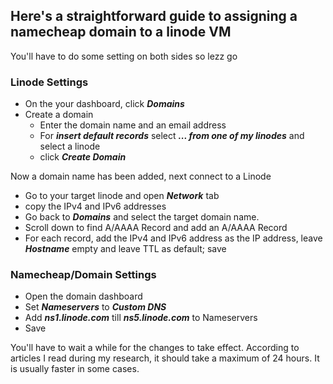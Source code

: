 ## Here's a straightforward guide to assigning a namecheap domain to a linode VM  
You'll have to do some setting on both sides so lezz go

### Linode Settings
- On the your dashboard, click **_Domains_**
- Create a domain
  - Enter the domain name and an email address
  - For **_insert default records_** select **_... from one of my linodes_** and select a linode
  - click **_Create Domain_**  

Now a domain name has been added, next connect to a Linode
- Go to your target linode and open **_Network_** tab
- copy the IPv4 and IPv6 addresses
- Go back to **_Domains_** and select the target domain name.
- Scroll down to find A/AAAA Record and add an A/AAAA Record
- For each record, add the IPv4 and IPv6 address as the IP address, leave **_Hostname_** empty and leave TTL as default; save
### Namecheap/Domain Settings
- Open the domain dashboard
- Set **_Nameservers_** to **_Custom DNS_**
- Add **_ns1.linode.com_** till **_ns5.linode.com_** to Nameservers
- Save  

You'll have to wait a while for the changes to take effect. According to articles I read during my research, it should take a maximum of 24 hours. It is usually faster in some cases.
